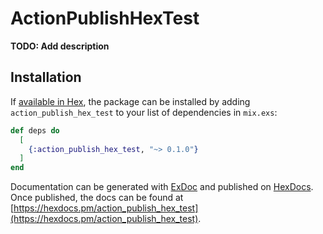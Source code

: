 # ActionPublishHexTest

**TODO: Add description**

## Installation

If [available in Hex](https://hex.pm/docs/publish), the package can be installed
by adding `action_publish_hex_test` to your list of dependencies in `mix.exs`:

```elixir
def deps do
  [
    {:action_publish_hex_test, "~> 0.1.0"}
  ]
end
```

Documentation can be generated with [ExDoc](https://github.com/elixir-lang/ex_doc)
and published on [HexDocs](https://hexdocs.pm). Once published, the docs can
be found at [https://hexdocs.pm/action_publish_hex_test](https://hexdocs.pm/action_publish_hex_test).

